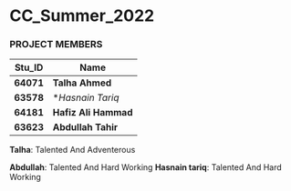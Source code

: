 # CC_Summer_2022

### PROJECT MEMBERS ###
Stu_ID | Name
------------ | -------------
**64071** | **Talha Ahmed**
**63578** | **Hasnain Tariq*
**64181** | **Hafiz Ali Hammad**
**63623** | **Abdullah Tahir**


**Talha**: Talented And Adventerous

**Abdullah**: Talented And Hard Working
**Hasnain tariq**: Talented And Hard Working
